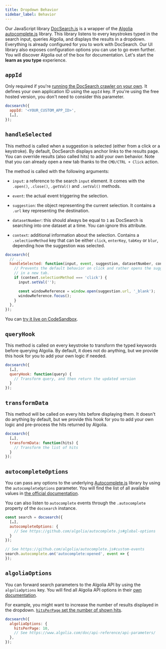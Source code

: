 ```yaml
---
title: Dropdown Behavior
sidebar_label: Behavior
---
```


Our JavaScript library [DocSearch.js][7]
is a wrapper of the [Algolia autocomplete.js][1] library. This library listens
to every keystrokes typed in the search input, queries Algolia, and displays the
results in a dropdown. Everything is already configured for you to work with
DocSearch. Our UI library also exposes configuration options you can use to go
even further. You will discover Algolia out of the box for documentation. Let's
start the **learn as you type** experience.

## `appId`

Only required if you're [running the DocSearch crawler on your own][2]. It
defines your own application ID using the `appId` key. If you're using the free
hosted version, you don't need to consider this parameter.

```javascript
docsearch({
  appId: '<YOUR_CUSTOM_APP_ID>',
  […],
});
```

## `handleSelected`

This method is called when a suggestion is selected (either from a click or a
keystroke). By default, DocSearch displays anchor links to the results page. You
can override results (also called hits) to add your own behavior. Note that you
can already open a new tab thanks to the `CMD/CTRL + Click` action.

The method is called with the following arguments:

- `input`: a reference to the search `input` element. It comes with the
  `.open()`, `.close()`, `.getVal()` and `.setVal()` methods.

- `event`: the actual event triggering the selection.

- `suggestion`: the object representing the current selection. It contains a
  `.url` key representing the destination.

- `datasetNumber`: this should always be equal to `1` as DocSearch is searching
  into one dataset at a time. You can ignore this attribute.

- `context`: additional information about the selection. Contains a
  `.selectionMethod` key that can be either `click`, `enterKey`, `tabKey` or
  `blur`, depending how the suggestion was selected.

```javascript
docsearch({
  // ...
  handleSelected: function(input, event, suggestion, datasetNumber, context) {
    // Prevents the default behavior on click and rather opens the suggestion
    // in a new tab.
    if (context.selectionMethod === 'click') {
      input.setVal('');

      const windowReference = window.open(suggestion.url, '_blank');
      windowReference.focus();
    }
  },
});
```

You can [try it live on CodeSandbox][3].

## `queryHook`

This method is called on every keystroke to transform the typed keywords before
querying Algolia. By default, it does not do anything, but we provide this hook
for you to add your own logic if needed.

```javascript
docsearch({
  […],
  queryHook: function(query) {
    // Transform query, and then return the updated version
  }
});
```

## `transformData`

This method will be called on every hits before displaying them. It doesn't do
anything by default, but we provide this hook for you to add your own logic and
pre-process the hits returned by Algolia.

```javascript
docsearch({
  […],
  transformData: function(hits) {
    // Transform the list of hits
  }
});
```

## `autocompleteOptions`

You can pass any options to the underlying
[Autocomplete.js](https://github.com/algolia/autocomplete.js) library by using
the `autocompleteOptions` parameter. You will find the list of all available
values in [the official documentation][4].

You can also listen to `autocomplete` events through the `.autocomplete`
property of the `docsearch` instance.

```javascript
const search = docsearch({
  […],
  autocompleteOptions: {
    // See https://github.com/algolia/autocomplete.js#global-options
  }
});

// See https://github.com/algolia/autocomplete.js#custom-events
search.autocomplete.on('autocomplete:opened', event => {
});
```

## `algoliaOptions`

You can forward search parameters to the Algolia API by using the
`algoliaOptions` key. You will find all Algolia API options in their [own
documentation][5].

For example, you might want to increase the number of results displayed in the
dropdown. [`hitsPerPage` set the number of shown hits][6].

```javascript
docsearch({
  algoliaOptions: {
    hitsPerPage: 10,
    // See https://www.algolia.com/doc/api-reference/api-parameters/
  },
});
```

[1]: https://github.com/algolia/autocomplete.js
[2]: run-your-own.md
[3]: https://codesandbox.io/s/docsearchjs-open-in-new-tab-tgs2h
[4]: https://github.com/algolia/autocomplete.js#global-options
[5]: https://www.algolia.com/doc/api-reference/api-parameters/
[6]: https://www.algolia.com/doc/api-reference/api-parameters/hitsPerPage/
[7]: https://github.com/algolia/docsearch.js
